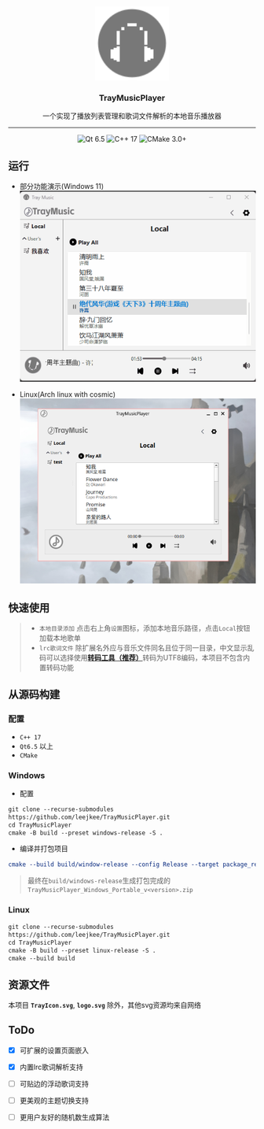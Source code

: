 <p align="center">
  <img src="docs/img/MusicPlayerLogo.svg" alt="Tray Core Module Icon" width="150">
  <h3 align="center">TrayMusicPlayer</h3>
  <p align="center">
    一个实现了播放列表管理和歌词文件解析的本地音乐播放器
  </p>
</p>

---

<p align="center">
  <img src="https://img.shields.io/badge/Qt-6.5-green?logo=qt&logoColor=white" alt="Qt 6.5"/>
  <img src="https://img.shields.io/badge/C%2B%2B-17-blue?logo=c%2B%2B&logoColor=white" alt="C++ 17"/>
  <img src="https://img.shields.io/badge/CMake-3.20%2B-orange?logo=cmake&logoColor=white" alt="CMake 3.0+"/>
</p>


## 运行
- 部分功能演示(Windows 11)  
  ![show](docs/img/windows-show.gif)

- Linux(Arch linux with cosmic)  
  ![show_linux](docs/img/show-view-linux.png)  

## 快速使用
> - `本地目录添加` 点击右上角`设置`图标，添加本地音乐路径，点击`Local`按钮加载本地歌单
> - `lrc歌词文件` 除扩展名外应与音乐文件同名且位于同一目录，中文显示乱码可以选择使用[**转码工具（推荐）**](https://github.com/leejkee/scripts/tree/main/Python-scripts/convert-encoding-utf8)转码为UTF8编码，本项目不包含内置转码功能

## 从源码构建
### 配置
- `C++ 17`
- `Qt6.5` 以上
- `CMake`

### Windows
- 配置
```shell
git clone --recurse-submodules https://github.com/leejkee/TrayMusicPlayer.git
cd TrayMusicPlayer
cmake -B build --preset windows-release -S .
```

- 编译并打包项目
```cmake
cmake --build build/window-release --config Release --target package_release
```
> 最终在`build/windows-release`生成打包完成的`TrayMusicPlayer_Windows_Portable_v<version>.zip`

### Linux
```shell
git clone --recurse-submodules https://github.com/leejkee/TrayMusicPlayer.git
cd TrayMusicPlayer
cmake -B build --preset linux-release -S .
cmake --build build
```

## 资源文件
本项目 **`TrayIcon.svg`**, **`logo.svg`** 除外，其他svg资源均来自网络

## ToDo
- [x] 可扩展的设置页面嵌入
- [x] 内置lrc歌词解析支持
- [ ] 可贴边的浮动歌词支持
- [ ] 更美观的主题切换支持
- [ ] 更用户友好的随机数生成算法

